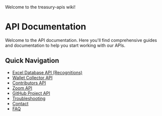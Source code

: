 Welcome to the treasury-apis wiki!

# API Documentation

Welcome to the API documentation. Here you'll find comprehensive guides and documentation to help you start working with our APIs.

## Quick Navigation

- [Excel Database API (Recognitions)](https://github.com/treasuryguild/treasury-apis/wiki/excelData)
- [Wallet Collector API](https://github.com/treasuryguild/treasury-apis/wiki/wallets)
- [Contributors API](https://github.com/treasuryguild/treasury-apis/wiki/contributors)
- [Zoom API](https://github.com/treasuryguild/treasury-apis/wiki/zoom)
- [GitHub Project API](https://github.com/treasuryguild/treasury-apis/wiki/github-project-api)
- [Troubleshooting](https://github.com/treasuryguild/treasury-apis/wiki/troubleshooting)
- [Contact](https://github.com/treasuryguild/treasury-apis/wiki/contact)
- [FAQ](https://github.com/treasuryguild/treasury-apis/wiki/faq)
